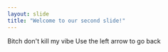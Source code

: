 ```yaml
---
layout: slide
title: "Welcome to our second slide!"
---
```

Bitch don't kill my vibe
Use the left arrow to go back
